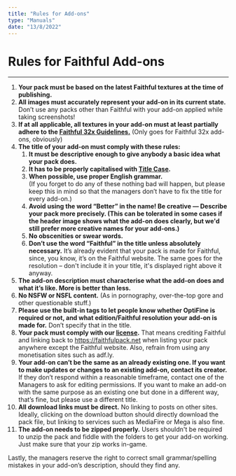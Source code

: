 ```yaml
---
title: "Rules for Add-ons"
type: "Manuals"
date: "13/8/2022"
---
```

# Rules for Faithful Add-ons
___
1. **Your pack must be based on the latest Faithful textures at the time of publishing.**
2. **All images must accurately represent your add-on in its current state.** Don’t use any packs other than Faithful with your add-on applied while taking screenshots!
3. **If at all applicable, all textures in your add-on must at least partially adhere to the [Faithful 32x Guidelines.](https://docs.faithfulpack.net/pages/textures/texturing-guidelines.html)** (Only goes for Faithful 32x add-ons, obviously)
4. **The title of your add-on must comply with these rules:**
    <ol class="roman">
    <li><b>It must be descriptive enough to give anybody a basic idea what your pack does.</b></li>
    <li><b>It has to be properly capitalised with <a href="https://en.wikipedia.org/wiki/Title_case">Title Case</a>.</b></li>
    <li><b>When possible, use proper English grammar.</b>
    <br>(If you forget to do any of these nothing bad will happen, but please keep this in mind so that the managers don’t have to fix the title for every add-on.)</li>
    <li><b>Avoid using the word “Better” in the name! Be creative — Describe your pack more precisely. (This can be tolerated in some cases if the header image shows what the add-on does clearly, but we'd still prefer more creative names for your add-ons.)</b></li>
    <li><b>No obscenities or swear words.</b></li>
    <li><b>Don’t use the word “Faithful” in the title unless absolutely necessary.</b> It’s already evident that your pack is made for Faithful, since, you know, it’s on the Faithful website. The same goes for the resolution – don't include it in your title, it's displayed right above it anyway.</li>
    </ol>
5. **The add-on description must characterise what the add-on does and what it’s like. More is better than less.**
6. **No NSFW or NSFL content.** (As in pornography, over-the-top gore and other questionable stuff.)
7. **Please use the built-in tags to let people know whether OptiFine is required or not, and what edition/Faithful resolution your add-on is made for.** Don’t specify that in the title.
8. **Your pack must comply with our [license](https://faithfulpack.net/license).** That means crediting Faithful and linking back to https://faithfulpack.net when listing your pack anywhere except the Faithful website. Also, refrain from using any monetisation sites such as adf.ly.
9. **Your add-on can’t be the same as an already existing one. If you want to make updates or changes to an existing add-on, contact its creator.** If they don’t respond within a reasonable timeframe, contact one of the Managers to ask for editing permissions. If you want to make an add-on with the same purpose as an existing one but done in a different way, that’s fine, but please use a different title.
10. **All download links must be direct.** No linking to posts on other sites. Ideally, clicking on the download button should directly download the pack file, but linking to services such as MediaFire or Mega is also fine.
11. **The add-on needs to be zipped properly.** Users shouldn't be required to unzip the pack and fiddle with the folders to get your add-on working. Just make sure that your zip works in-game.

Lastly, the managers reserve the right to correct small grammar/spelling mistakes in your add-on’s description, should they find any.